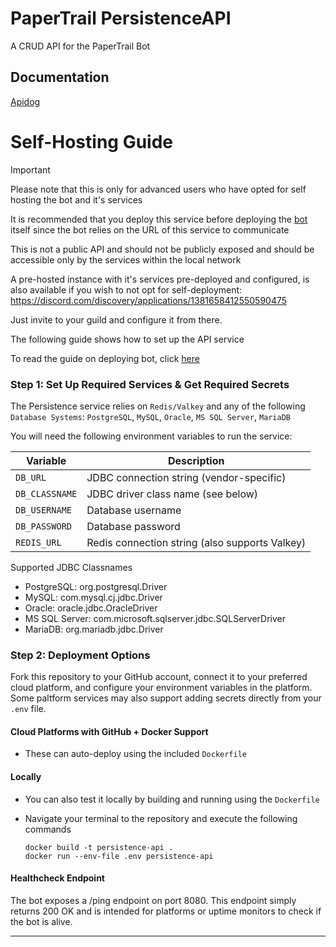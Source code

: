 # PaperTrail PersistenceAPI
A CRUD API for the PaperTrail Bot

## Documentation
[Apidog](https://papertrail.apidog.io/)

# Self-Hosting Guide
> [!IMPORTANT]
> Please note that this is only for advanced users who have opted for self hosting the bot and it's services
>
> It is recommended that you deploy this service before deploying the [bot](https://github.com/Egg-03/PaperTrailBot?tab=readme-ov-file#self-hosting-guide) itself since the bot relies on the URL of this service to communicate
>
> This is not a public API and should not be publicly exposed and should be accessible only by the services within the local network
> 
> A pre-hosted instance with it's services pre-deployed and configured, is also available if you wish to not opt for self-deployment: https://discord.com/discovery/applications/1381658412550590475
>
> Just invite to your guild and configure it from there.

The following guide shows how to set up the API service

To read the guide on deploying bot, click [here](https://github.com/Egg-03/PaperTrailBot?tab=readme-ov-file#self-hosting-guide)

### Step 1: Set Up Required Services & Get Required Secrets

The Persistence service relies on `Redis/Valkey` and any of the following `Database Systems`: `PostgreSQL`, `MySQL`, `Oracle`, `MS SQL Server`, `MariaDB`

You will need the following environment variables to run the service:

| Variable       | Description                                              |
| -------------- | -------------------------------------------------------- |
| `DB_URL`       | JDBC connection string (vendor-specific)                 |
| `DB_CLASSNAME` | JDBC driver class name (see below)                       |
| `DB_USERNAME`  | Database username                                        |
| `DB_PASSWORD`  | Database password                                        |
| `REDIS_URL`    | Redis connection string (also supports Valkey)           |

Supported JDBC Classnames

- PostgreSQL: org.postgresql.Driver
- MySQL: com.mysql.cj.jdbc.Driver
- Oracle: oracle.jdbc.OracleDriver
- MS SQL Server: com.microsoft.sqlserver.jdbc.SQLServerDriver
- MariaDB: org.mariadb.jdbc.Driver

### Step 2: Deployment Options

Fork this repository to your GitHub account, connect it to your preferred cloud platform, and configure your environment variables in the platform. Some paltform services may also support adding secrets directly from your `.env` file.

#### Cloud Platforms with GitHub + Docker Support
- These can auto-deploy using the included `Dockerfile`

#### Locally
- You can also test it locally by building and running using the `Dockerfile`
- Navigate your terminal to the repository and execute the following commands
  
  ```
  docker build -t persistence-api .
  docker run --env-file .env persistence-api
  ```
  
#### Healthcheck Endpoint

The bot exposes a /ping endpoint on port 8080.
This endpoint simply returns 200 OK and is intended for platforms or uptime monitors to check if the bot is alive.

---


